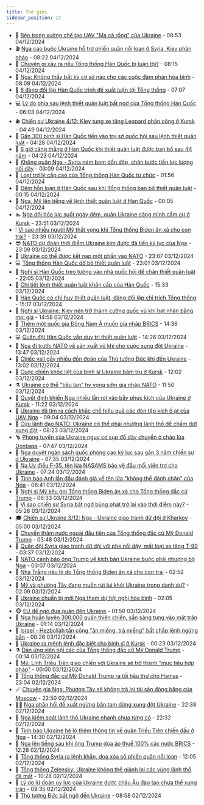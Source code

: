 ```yaml
---
title: Thế giới
sidebar_position: 17
---
```


<!-- dantri-the-gioi:START -->
- 🌋 [Bên trong xưởng chế tạo UAV &quot;Ma cà rồng&quot; của Ukraine](https://dantri.com.vn/the-gioi/ben-trong-xuong-che-tao-uav-ma-ca-rong-cua-ukraine-20241204153428305.htm) - 08:53 04/12/2024
- 🎬 [Nga cáo buộc Ukraine hỗ trợ phiến quân nổi loạn ở Syria, Kiev phản pháo](https://dantri.com.vn/the-gioi/nga-cao-buoc-ukraine-ho-tro-phien-quan-noi-loan-o-syria-kiev-phan-phao-20241204151230679.htm) - 08:22 04/12/2024
- 🧰 [Chuyện gì xảy ra nếu Tổng thống Hàn Quốc bị luận tội?](https://dantri.com.vn/the-gioi/chuyen-gi-xay-ra-neu-tong-thong-han-quoc-bi-luan-toi-20241204150516761.htm) - 08:15 04/12/2024
- 🌋 [Nga: Không thấy bất kỳ cơ sở nào cho các cuộc đàm phán hòa bình](https://dantri.com.vn/the-gioi/nga-khong-thay-bat-ky-co-so-nao-cho-cac-cuoc-dam-phan-hoa-binh-20241204150607130.htm) - 08:09 04/12/2024
- 🗽 [6 đảng đối lập Hàn Quốc trình đề xuất luận tội Tổng thống](https://dantri.com.vn/the-gioi/6-dang-doi-lap-han-quoc-trinh-de-xuat-luan-toi-tong-thong-20241204140653106.htm) - 07:07 04/12/2024
- 💻 [Lý do phía sau lệnh thiết quân luật bất ngờ của Tổng thống Hàn Quốc](https://dantri.com.vn/the-gioi/ly-do-phia-sau-lenh-thiet-quan-luat-bat-ngo-cua-tong-thong-han-quoc-20241204124318391.htm) - 06:03 04/12/2024
- ⛽️ [Chiến sự Ukraine 4/12: Kiev tung xe tăng Leopard phản công ở Kursk](https://dantri.com.vn/the-gioi/chien-su-ukraine-412-kiev-tung-xe-tang-leopard-phan-cong-o-kursk-20241204111633908.htm) - 04:49 04/12/2024
- 🤩 [Gần 300 binh sĩ Hàn Quốc tiến vào trụ sở quốc hội sau lệnh thiết quân luật](https://dantri.com.vn/the-gioi/gan-300-binh-si-han-quoc-tien-vao-tru-so-quoc-hoi-sau-lenh-thiet-quan-luat-20241204103941196.htm) - 04:28 04/12/2024
- 🧐 [6 giờ căng thẳng ở Hàn Quốc khi thiết quân luật được ban bố sau 44 năm](https://dantri.com.vn/the-gioi/6-gio-cang-thang-o-han-quoc-khi-thiet-quan-luat-duoc-ban-bo-sau-44-nam-20241204103439348.htm) - 04:23 04/12/2024
- 🎊 [Không quân Nga - Syria ném bom dồn dập, chặn bước tiến lực lượng nổi dậy](https://dantri.com.vn/the-gioi/khong-quan-nga-syria-nem-bom-don-dap-chan-buoc-tien-luc-luong-noi-day-20241204093155949.htm) - 03:09 04/12/2024
- 📝 [Loạt trợ lý cấp cao của Tổng thống Hàn Quốc từ chức](https://dantri.com.vn/the-gioi/loat-tro-ly-cap-cao-cua-tong-thong-han-quoc-tu-chuc-20241204085555163.htm) - 01:56 04/12/2024
- 🤡 [Đêm hỗn loạn ở Hàn Quốc sau khi Tổng thống ban bố thiết quân luật](https://dantri.com.vn/the-gioi/dem-hon-loan-o-han-quoc-sau-khi-tong-thong-ban-bo-thiet-quan-luat-20241204065928987.htm) - 00:15 04/12/2024
- 🥷 [Nga, Mỹ lên tiếng về lệnh thiết quân luật ở Hàn Quốc](https://dantri.com.vn/the-gioi/nga-my-len-tieng-ve-lenh-thiet-quan-luat-o-han-quoc-20241204065012542.htm) - 00:05 04/12/2024
- 🏊 [Nga dội hỏa lực suốt ngày đêm, quân Ukraine căng mình cầm cự ở Kursk](https://dantri.com.vn/the-gioi/nga-doi-hoa-luc-suot-ngay-dem-quan-ukraine-cang-minh-cam-cu-o-kursk-20241204061653493.htm) - 23:51 03/12/2024
- 🕯 [Vì sao nhiều người Mỹ thất vọng khi Tổng thống Biden ân xá cho con trai?](https://dantri.com.vn/the-gioi/vi-sao-nhieu-nguoi-my-that-vong-khi-tong-thong-biden-an-xa-cho-con-trai-20241203100255420.htm) - 23:39 03/12/2024
- 😎 [NATO dự đoán thời điểm Ukraine kìm được đà tiến kỷ lục của Nga](https://dantri.com.vn/the-gioi/nato-du-doan-thoi-diem-ukraine-kim-duoc-da-tien-ky-luc-cua-nga-20241204030706954.htm) - 23:09 03/12/2024
- 🌈 [Ukraine có thể được kết nạp một phần vào NATO](https://dantri.com.vn/the-gioi/ukraine-co-the-duoc-ket-nap-mot-phan-vao-nato-20241204053913516.htm) - 23:07 03/12/2024
- 💻 [Tổng thống Hàn Quốc dỡ bỏ thiết quân luật](https://dantri.com.vn/the-gioi/tong-thong-han-quoc-do-bo-thiet-quan-luat-20241204052355493.htm) - 23:01 03/12/2024
- 🤖 [Nghị sĩ Hàn Quốc trèo tường vào nhà quốc hội để chặn thiết quân luật](https://dantri.com.vn/the-gioi/nghi-si-han-quoc-treo-tuong-vao-nha-quoc-hoi-de-chan-thiet-quan-luat-20241204025050936.htm) - 22:05 03/12/2024
- 🦏 [Chi tiết lệnh thiết quân luật khẩn cấp của Hàn Quốc](https://dantri.com.vn/the-gioi/chi-tiet-lenh-thiet-quan-luat-khan-cap-cua-han-quoc-20241203222432858.htm) - 15:33 03/12/2024
- 🌁 [Hàn Quốc có chỉ huy thiết quân luật, đảng đối lập chỉ trích Tổng thống](https://dantri.com.vn/the-gioi/han-quoc-co-chi-huy-thiet-quan-luat-dang-doi-lap-chi-trich-tong-thong-20241203221426963.htm) - 15:17 03/12/2024
- 🐘 [Nghị sĩ Ukraine: Kiev nên trở thành cường quốc vũ khí hạt nhân bằng mọi giá](https://dantri.com.vn/the-gioi/nghi-si-ukraine-kiev-nen-tro-thanh-cuong-quoc-vu-khi-hat-nhan-bang-moi-gia-20241203214832012.htm) - 14:58 03/12/2024
- 🥷 [Thêm một quốc gia Đông Nam Á muốn gia nhập BRICS](https://dantri.com.vn/the-gioi/them-mot-quoc-gia-dong-nam-a-muon-gia-nhap-brics-20241203210337650.htm) - 14:36 03/12/2024
- 💻 [Quân đội Hàn Quốc vẫn duy trì thiết quân luật](https://dantri.com.vn/the-gioi/quan-doi-han-quoc-van-duy-tri-thiet-quan-luat-20241203211539457.htm) - 14:26 03/12/2024
- 🎡 [Nga đi trước NATO về sản xuất vũ khí cho cuộc xung đột Ukraine](https://dantri.com.vn/the-gioi/nga-di-truoc-nato-ve-san-xuat-vu-khi-cho-cuoc-xung-dot-ukraine-20241203203202640.htm) - 13:47 03/12/2024
- 🧰 [Chiếc vali gây nhiều đồn đoán của Thủ tướng Đức khi đến Ukraine](https://dantri.com.vn/the-gioi/chiec-vali-gay-nhieu-don-doan-cua-thu-tuong-duc-khi-den-ukraine-20241203195835727.htm) - 13:02 03/12/2024
- 🥸 [Cuộc chiến khốc liệt của binh sĩ Ukraine bám trụ ở Kursk](https://dantri.com.vn/the-gioi/cuoc-chien-khoc-liet-cua-binh-si-ukraine-bam-tru-o-kursk-20241203183726732.htm) - 12:02 03/12/2024
- ⚗️ [Ukraine có thể &quot;tiêu tan&quot; hy vọng sớm gia nhập NATO](https://dantri.com.vn/the-gioi/ukraine-co-the-tieu-tan-hy-vong-som-gia-nhap-nato-20241203183119594.htm) - 11:50 03/12/2024
- 🌮 [Quyết định khiến Nga nhiều lần rơi vào bẫy phục kích của Ukraine ở Kursk](https://dantri.com.vn/the-gioi/quyet-dinh-khien-nga-nhieu-lan-roi-vao-bay-phuc-kich-cua-ukraine-o-kursk-20241203175030246.htm) - 11:22 03/12/2024
- 🎃 [Ukraine đã tìm ra cách khắc chế hiệu quả các đòn tập kích ồ ạt của UAV Nga](https://dantri.com.vn/the-gioi/ukraine-da-tim-ra-cach-khac-che-hieu-qua-cac-don-tap-kich-o-at-cua-uav-nga-20241203143136040.htm) - 09:04 03/12/2024
- 💫 [Cựu lãnh đạo NATO: Ukraine có thể phải nhượng lãnh thổ để chấm dứt xung đột](https://dantri.com.vn/the-gioi/cuu-lanh-dao-nato-ukraine-co-the-phai-nhuong-lanh-tho-de-cham-dut-xung-dot-20241203142403390.htm) - 08:23 03/12/2024
- 🪜 [Phòng tuyến của Ukraine nguy cơ sụp đổ dây chuyền ở chảo lửa Donbass](https://dantri.com.vn/the-gioi/phong-tuyen-cua-ukraine-nguy-co-sup-do-day-chuyen-o-chao-lua-donbass-20241203135354447.htm) - 07:47 03/12/2024
- 🌋 [Nga duyệt ngân sách quốc phòng cao kỷ lục sau gần 3 năm chiến sự ở Ukraine](https://dantri.com.vn/the-gioi/nga-duyet-ngan-sach-quoc-phong-cao-ky-luc-sau-gan-3-nam-chien-su-o-ukraine-20241203141642335.htm) - 07:35 03/12/2024
- 🦏 [Na Uy điều F-35, tên lửa NASAMS bảo vệ đầu mối viện trợ cho Ukraine](https://dantri.com.vn/the-gioi/na-uy-dieu-f-35-ten-lua-nasams-bao-ve-dau-moi-vien-tro-cho-ukraine-20241203120526129.htm) - 07:24 03/12/2024
- 👀 [Tình báo Anh lần đầu đánh giá về tên lửa &quot;không thể đánh chặn&quot; của Nga](https://dantri.com.vn/the-gioi/tinh-bao-anh-lan-dau-danh-gia-ve-ten-lua-khong-the-danh-chan-cua-nga-20241203133257323.htm) - 06:41 03/12/2024
- 🧰 [Nghị sĩ Mỹ kêu gọi Tổng thống Biden ân xá cho Tổng thống đắc cử Trump](https://dantri.com.vn/the-gioi/nghi-si-my-keu-goi-tong-thong-biden-an-xa-cho-tong-thong-dac-cu-trump-20241203121537342.htm) - 06:33 03/12/2024
- 🚀 [Vì sao chiến sự Syria bất ngờ bùng phát trở lại vào thời điểm này?](https://dantri.com.vn/the-gioi/vi-sao-chien-su-syria-bat-ngo-bung-phat-tro-lai-vao-thoi-diem-nay-20241202151720450.htm) - 05:26 03/12/2024
- 🎓 [Chiến sự Ukraine 3/12: Nga - Ukraine giao tranh dữ dội ở Kharkov](https://dantri.com.vn/the-gioi/chien-su-ukraine-312-nga-ukraine-giao-tranh-du-doi-o-kharkov-20241203095139409.htm) - 05:00 03/12/2024
- 🥸 [Chuyến thăm nước ngoài đầu tiên của Tổng thống đắc cử Mỹ Donald Trump](https://dantri.com.vn/the-gioi/chuyen-tham-nuoc-ngoai-dau-tien-cua-tong-thong-dac-cu-my-donald-trump-20241203103612470.htm) - 03:48 03/12/2024
- 🦅 [Quân đội Syria giao tranh dữ dội với phe nổi dậy, mất loạt xe tăng T-90](https://dantri.com.vn/the-gioi/quan-doi-syria-giao-tranh-du-doi-voi-phe-noi-day-mat-loat-xe-tang-t-90-20241203091404230.htm) - 03:37 03/12/2024
- 🤭 [NATO cảnh báo ông Trump về kịch bản Ukraine buộc phải nhượng bộ Nga](https://dantri.com.vn/the-gioi/nato-canh-bao-ong-trump-ve-kich-ban-ukraine-buoc-phai-nhuong-bo-nga-20241203095226844.htm) - 03:07 03/12/2024
- 🤖 [Nhà Trắng nêu lý do Tổng thống Biden ân xá cho con trai](https://dantri.com.vn/the-gioi/nha-trang-neu-ly-do-tong-thong-biden-an-xa-cho-con-trai-20241203074051445.htm) - 02:52 03/12/2024
- 🐲 [Mỹ và phương Tây đang muốn rút lui khỏi Ukraine trong danh dự?](https://dantri.com.vn/the-gioi/my-va-phuong-tay-dang-muon-rut-lui-khoi-ukraine-trong-danh-du-20241128164643102.htm) - 02:09 03/12/2024
- 🫣 [Ukraine chuẩn bị mời Nga tham dự hội nghị hòa bình](https://dantri.com.vn/the-gioi/ukraine-chuan-bi-moi-nga-tham-du-hoi-nghi-hoa-binh-20241203084759714.htm) - 02:05 03/12/2024
- 🐵 [EU để ngỏ đưa quân đến Ukraine](https://dantri.com.vn/the-gioi/eu-de-ngo-dua-quan-den-ukraine-20241203083452360.htm) - 01:50 03/12/2024
- 🫶 [Nga huấn luyện 300.000 quân thiện chiến, sẵn sàng tung vào mặt trận Ukraine](https://dantri.com.vn/the-gioi/nga-huan-luyen-300000-quan-thien-chien-san-sang-tung-vao-mat-tran-ukraine-20241203081259417.htm) - 01:14 03/12/2024
- 💃 [Israel - Hezbollah tấn công &quot;ăn miếng, trả miếng&quot; bất chấp lệnh ngừng bắn](https://dantri.com.vn/the-gioi/israel-hezbollah-tan-cong-an-mieng-tra-mieng-bat-chap-lenh-ngung-ban-20241203072115758.htm) - 00:26 03/12/2024
- 💫 [Ukraine ra mệnh lệnh đặc biệt cho binh sĩ ở Kursk](https://dantri.com.vn/the-gioi/ukraine-ra-menh-lenh-dac-biet-cho-binh-si-o-kursk-20241203065921143.htm) - 00:23 03/12/2024
- ⚗️ [Dàn ứng viên nội các của Tổng thống đắc cử Mỹ Donald Trump](https://dantri.com.vn/the-gioi/dan-ung-vien-noi-cac-cua-tong-thong-dac-cu-my-donald-trump-20241126142554045.htm) - 00:14 03/12/2024
- 🥷 [Mỹ: Lính Triều Tiên giao chiến với Ukraine sẽ trở thành &quot;mục tiêu hợp pháp&quot;](https://dantri.com.vn/the-gioi/my-linh-trieu-tien-giao-chien-voi-ukraine-se-tro-thanh-muc-tieu-hop-phap-20241203064357453.htm) - 00:00 03/12/2024
- 🥸 [Tổng thống đắc cử Mỹ Donald Trump ra tối hậu thư cho Hamas](https://dantri.com.vn/the-gioi/tong-thong-dac-cu-my-donald-trump-ra-toi-hau-thu-cho-hamas-20241203055727509.htm) - 23:04 02/12/2024
- 🪄 [Chuyên gia Nga: Phương Tây sẽ không trả lại tài sản đóng băng của Moscow](https://dantri.com.vn/the-gioi/chuyen-gia-nga-phuong-tay-se-khong-tra-lai-tai-san-dong-bang-cua-moscow-20241202224052917.htm) - 22:50 02/12/2024
- 🧑‍💻 [Nga phản hồi đề xuất ngừng bắn tạm dừng xung đột Ukraine](https://dantri.com.vn/the-gioi/nga-phan-hoi-de-xuat-ngung-ban-tam-dung-xung-dot-ukraine-20241202221856459.htm) - 22:38 02/12/2024
- 🤭 [Nga kiểm soát lãnh thổ Ukraine nhanh chưa từng có](https://dantri.com.vn/the-gioi/nga-kiem-soat-lanh-tho-ukraine-nhanh-chua-tung-co-20241203052039636.htm) - 22:32 02/12/2024
- 🗽 [Tình báo Ukraine hé lộ thêm thông tin về quân Triều Tiên chiến đấu ở Nga](https://dantri.com.vn/the-gioi/tinh-bao-ukraine-he-lo-them-thong-tin-ve-quan-trieu-tien-chien-dau-o-nga-20241202194308711.htm) - 14:30 02/12/2024
- 🤖 [Nga lên tiếng sau khi ông Trump dọa áp thuế 100% các nước BRICS](https://dantri.com.vn/the-gioi/nga-len-tieng-sau-khi-ong-trump-doa-ap-thue-100-cac-nuoc-brics-20241202180655291.htm) - 12:28 02/12/2024
- 🌈 [Tổng thống Syria ra lệnh khẩn, dọa xóa sổ phiến quân nổi loạn](https://dantri.com.vn/the-gioi/tong-thong-syria-ra-lenh-khan-doa-xoa-so-phien-quan-noi-loan-20241202182649681.htm) - 12:05 02/12/2024
- 🤩 [Tổng thống Zelensky: Ukraine không thể giành lại các vùng lãnh thổ đã mất](https://dantri.com.vn/the-gioi/tong-thong-zelensky-ukraine-khong-the-gianh-lai-cac-vung-lanh-tho-da-mat-20241202171232713.htm) - 10:28 02/12/2024
- 🤗 [Lý do lữ đoàn uy lực của Ukraine được châu Âu đào tạo chưa thể xung trận](https://dantri.com.vn/the-gioi/ly-do-lu-doan-uy-luc-cua-ukraine-duoc-chau-au-dao-tao-chua-the-xung-tran-20241202160431137.htm) - 09:35 02/12/2024
- 🙉 [Thủ tướng Đức bất ngờ đến Ukraine](https://dantri.com.vn/the-gioi/thu-tuong-duc-bat-ngo-den-ukraine-20241202152446359.htm) - 08:58 02/12/2024<!-- dantri-the-gioi:END -->
